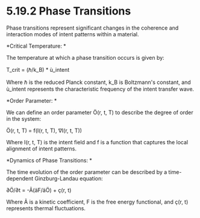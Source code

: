 # 5.19.2 Phase Transitions

Phase transitions represent significant changes in the coherence and
interaction modes of intent patterns within a material.

*Critical Temperature: *

The temperature at which a phase transition occurs is given by:

T_crit = (ℏ/k_B) \* ù_intent

Where ℏ is the reduced Planck constant, k_B is Boltzmann\'s constant,
and ù_intent represents the characteristic frequency of the intent
transfer wave.

*Order Parameter: *

We can define an order parameter Ö(r, t, T) to describe the degree of
order in the system:

Ö(r, t, T) = f(I(r, t, T), ∇I(r, t, T))

Where I(r, t, T) is the intent field and f is a function that captures
the local alignment of intent patterns.

*Dynamics of Phase Transitions: *

The time evolution of the order parameter can be described by a
time-dependent Ginzburg-Landau equation:

∂Ö/∂t = -Ã(äF/äÖ) + ç(r, t)

Where Ã is a kinetic coefficient, F is the free energy functional, and
ç(r, t) represents thermal fluctuations.